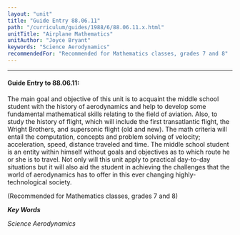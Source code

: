 ```yaml
---
layout: "unit"
title: "Guide Entry 88.06.11"
path: "/curriculum/guides/1988/6/88.06.11.x.html"
unitTitle: "Airplane Mathematics"
unitAuthor: "Joyce Bryant"
keywords: "Science Aerodynamics"
recommendedFor: "Recommended for Mathematics classes, grades 7 and 8"
---
```

<body>
<hr/>
 <h4>
  Guide Entry to 88.06.11:
 </h4>
 The main goal and objective of this unit is to acquaint the middle school student with the history of aerodynamics and help to develop some fundamental mathematical skills relating to the field of aviation. Also, to study the history of flight, which will include the first transatlantic flight, the Wright Brothers, and supersonic flight (old and new). The math criteria will entail the computation, concepts and problem solving of velocity; acceleration, speed, distance traveled and time. The middle school student is an entity within himself without goals and objectives as to which route he or she is to travel. Not only will this unit apply to practical day-to-day situations but it will also aid the student in achieving the challenges that the world of aerodynamics has to offer in this ever changing highly-technological society.
 <p>
  (Recommended for Mathematics classes, grades 7 and 8)
 </p>
<p>
  <b>
   <i>
    Key Words
   </i>
  </b>
  <br/>
 </p>
 <p>
  <i>
   Science Aerodynamics
  </i>
 </p>

</body>